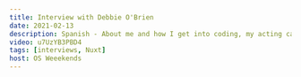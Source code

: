 ```yaml
---
title: Interview with Debbie O'Brien
date: 2021-02-13
description: Spanish - About me and how I get into coding, my acting career and so many more questions with lots of fun answers.
video: u7UzYB3PBD4
tags: [interviews, Nuxt]
host: OS Weeekends
---
```

